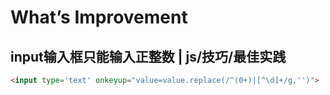 # What’s Improvement

## input输入框只能输入正整数 | js/技巧/最佳实践

```html
<input type='text' onkeyup="value=value.replace(/^(0+)|[^\d]+/g,'')">
```
